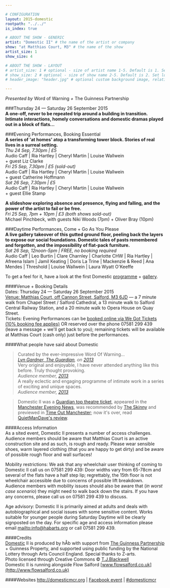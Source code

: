 ```yaml
---

# CONFIGURATION
layout: 2015-domestic
rootpath: "../../"
is_index: true

# ABOUT THE SHOW - GENERIC
artist: "Domestic II" # the name of the artist or company
show: "at Matthias Court, M3" # the name of the show
artist_size: 1
show_size: 4

# ABOUT THE SHOW - LAYOUT
# artist_size: 1 # optional - size of artist name 1-5. Default is 1. Set longer names to lower values
# show_size: 2 # optional - size of show name 2-5. Default is 2. Set longer names to lower values
# header_image: "header.jpg" # optional custom background image, relative to current page

---
```

*Presented by* Word of Warning *+* The Guinness Partnership        
        
###Thursday 24 — Saturday 26 September 2015        
**A one-off, never to be repeated trip around a building in transition. Intimate interactions, homely conversations and domestic dramas played out in a block of flats…**        
         
###Evening Performances, Booking Essential	
**A series of 'at homes' atop a transforming tower block. Stories of real lives in a surreal setting.**         
*Thu 24 Sep, 7.30pm | £5*        
Audio Caff | Ria Hartley | Cheryl Martin | Louise Wallwein<br>+ guest Liz Clarke        
*Fri 25 Sep, 7.30pm | £5 (sold-out)*        
Audio Caff | Ria Hartley | Cheryl Martin | Louise Wallwein<br>+ guest Catherine Hoffmann        
*Sat 26 Sep, 7.30pm | £5*        
Audio Caff | Ria Hartley | Cheryl Martin | Louise Wallwein<br>+ guest Ellie Stamp        

**A slideshow exploring absence and presence, flying and falling, and the power of the artist to fail or be free.**        
*Fri 25 Sep, 7pm + 10pm | £3 (both shows sold-out)*        
Michael Pinchbeck, with guests Niki Woods (7pm) + Oliver Bray (10pm)        
       
###Daytime Performances, Come + Go As You Please        
**A live gallery takeover of this gutted ground floor, peeling back the layers to expose our social foundations. Domestic tales of pasts remembered and forgotten, and the impossibility of flat-pack furniture.**        
*Sat 26 Sep, 12noon-5pm | FREE, no booking required*        
Audio Caff | Leo Burtin | Clare Charnley | Charlotte CHW | Ria Hartley | Afreena Islam | Jamil Keating | Doris La Trine | Mackenzie & Reed | Ana Mendes | Threshold | Louise Wallwein | Laura Wyatt O'Keeffe        
         
To get a feel for it, have a look at the first Domestic [programme](/archive/2013-domestic) + [gallery](/galleries/2013-domestic).        
        
####Venue + Booking Details        
Dates: Thursday 24 — Saturday 26 September 2015        
[Venue: Matthias Court, off Cannon Street, Salford, M3 6JD](http://bit.ly/domesticTWO) — a 7 minute walk from Chapel Street / Salford Cathedral, a 13 minute walk to Salford Central Railway Station, and a 20 minute walk to Opera House on Quay Street.            
Tickets: Evening Performances can be [booked online via We Got Tickets (10% booking fee applies)](http://www.wegottickets.com/wordofwarning) OR reserved over the phone 07581 299 439 (leave a message + we'll get back to you); remaining tickets will be available at Matthias Court (cash only) just before the performances.
        
####What people have said about Domestic       
>Curated by the ever-impressive Word Of Warning…<br>*[Lyn Gardner, The Guardian](http://www.theguardian.com/stage/2013/nov/02/this-weeks-theatre), on [2013](/archive/2013-domestic)*        
>Very original and enjoyable, I have never attended anything like this before. Truly thought provoking.<br>*Audience member, [2013](/archive/2013-domestic)*          
>A really eclectic and engaging programme of intimate work in a series of exciting and unique spaces.<br>*Audience member, [2013](/archive/2013-domestic)*          
            
>Domestic II was a [Guardian top theatre ticket](http://www.theguardian.com/stage/theatreblog/2015/sep/21/iliad-llanelli-odyssey-simon-armitage-domestic-11-rebecca-lenkiewicz-theatre-top-tickets), appeared in the [Manchester Evening News](http://www.manchestereveningnews.co.uk/news/greater-manchester-news/derelict-block-flats-stage-community-10121091), was recommended by [The Skinny](http://www.theskinny.co.uk/things-to-do/northwest/whats-on-liverpool-psych-fest-ottolenghi-menace-beach) and previewed in [Time Out Manchester](http://www.timeout.com/manchester/blog/art-festival-domestic-ii-gives-lease-of-life-to-unused-salford-tower-block-090915); now it's over, read [QuietManDave's review](http://quietmandave.co.uk/2015/09/domestic-ii).               
             
####Access Information        
As a sited event, Domestic II presents a number of access challenges.  Audience members should be aware that Matthias Court is an active construction site and as such, is rough and ready.  Please wear sensible shoes, warm layered clothing (that you are happy to get dirty) and be aware of possible rough floor and wall surfaces!    

Mobility restrictions: We ask that any wheelchair user thinking of coming to Domestic II call us on 07581 299 439: Door widths vary from 65-78cm and several of the flats have a half step lip; regrettably, the 15th floor is not wheelchair accessible due to concerns of possible lift breakdown.    
Audience members with mobility issues should also be aware that (*in worst case scenario*) they might need to walk back down the stairs. If you have any concerns, please call us on 07581 299 439 to discuss.     

Age advisory: Domestic II is primarily aimed at adults and deals with autobiographical and social issues with some sensitive content. Works suitable for younger people during Saturday Daytime will be clearly signposted on the day. For specific age and access information please email <mailto:info@habarts.org> or call 07581 299 439.      
       
####Credits         
[Domestic](/hab/domestic) II is produced by hÅb with support from [The Guinness Partnership](http://www.guinnesspartnership.com/about-us/news/tgp/2015/september/matthias-court-production#.VgFCXXmFPGg) + Guinness Property, and supported using public funding by the National Lottery through Arts Council England. Special thanks to Z-arts.        
Photo licensed through Creative Commons © [T.J.Blackwell](http://tjblackwell.co.uk/lucid)        
Domestic II is running alongside Flow Salford [www.flowsalford.co.uk](http://www.flowsalford.co.uk)

####Websites
<http://domesticmcr.org> | [Facebook event](http://www.facebook.com/events/761760307283189) | [#domesticmcr](http://twitter.com/hashtag/domesticmcr)
